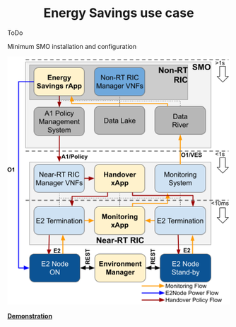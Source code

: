 <h1 align="center">Energy Savings use case</h1>

<p align="justify">
ToDo
</p>

Minimum SMO installation and configuration

<p align="justify">
</p>
<p align="center">
    <img src="/figs/Energy.png"/> 
</p>

**[Demonstration](https://youtu.be/l9ghO7ONcgc)**
